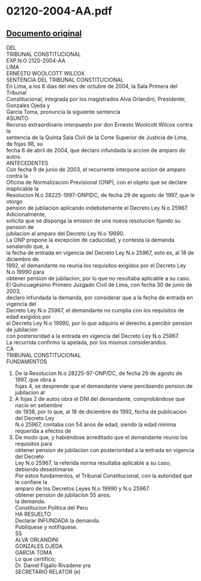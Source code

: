 
02120-2004-AA.pdf
=================
  
[Documento original](https://tc.gob.pe/jurisprudencia/2004/02120-2004-AA.pdf)  
---  
DEL  
TRIBUNAL CONSTITUCIONAL  
EXP.N.O 2120-2004-AA  
LIMA  
ERNESTO WOOLCOTT WILCOX  
SENTENCIA DEL TRIBUNAL CONSTITUCIONAL  
En Lima, a los 6 dias del mes de octubre de 2004, la Sala Primera del Tribunal  
Constitucional, integrada por los magistrados Alva Orlandini, Presidente; Gonzales Ojeda y  
Garcia Toma, pronuncia la siguiente sentencia  
ASUNTO  
Recurso extraordinario interpuesto por don Ernesto Woolcott Wilcox contra la  
sentencia de la Quinta Sala Civil de la Corte Superior de Justicia de Lima, de fojas 98, su  
fecha 6 de abril de 2004, que declaro infundada la accion de amparo de autos.  
ANTECEDENTES  
Con fecha 9 de junio de 2003, el recurrente interpone accion de amparo contra la  
Oficina de Normalizacion Previsional (ONP), con el objeto que se declare inaplicable la  
Resolucion N.o 28225-1997-ONPIDC, de fecha 29 de agosto de 1997, que le otorgo  
pension de jubilacion aplicando indebidamente el Decreto Ley N.o 25967. Adicionalmente,  
solicita que se disponga la emision de una nueva resolucion fijando su pension de  
jubilacion al amparo del Decreto Ley N.o 19990.  
La ONP propone la excepcion de caducidad, y contesta la demanda senalando que, a  
la fecha de entrada en vigencia del Decreto Ley N.o 25967, esto es, al 18 de diciembre de  
1992, el demandante no reunia los requisitos exigidos por el Decreto Ley N.o 19990 para  
obtener pension de jubilacion, por lo que no resultaba aplicable a su caso.  
El Quincuagésimo Primero Juzgado Civil de Lima, con fecha 30 de junio de 2003,  
declaro infundada la demanda, por considerar que a la fecha de entrada en vigencia del  
Decreto Ley N.o 25967, el demandante no cumplia con los requisitos de edad exigidos por  
el Decreto Ley N.o 19990, por lo que adquirio el derecho a percibir pension de jubilacion  
con posterioridad a la entrada en vigencia del Decreto Ley N.o 25967.  
La recurrida confirmo la apelada, por los mismos considerandos.  
CA  
TRIBUNAL CONSTITUCIONAL  
FUNDAMENTOS  
1. De la Resolucion N.o 28225-97-ONP/DC, de fecha 29 de agosto de 1997, que obra a  
fojas 4, se desprende que el demandante viene percibiendo pension de jubilacion al  
2. A fojas 2 de autos obra el DNI del demandante, comprobândose que nacio en setiembre  
de 1938, por lo que, al 18 de diciembre de 1992, fecha de publicacion del Decreto Ley  
N.o 25967, contaba con 54 anos de edad, siendo la edad minima requerida a efectos de  
3. De modo que, y habiéndose acreditado que el demandante reunio los requisitos para  
obtener pension de jubilacion con posterioridad a la entrada en vigencia del Decreto  
Ley N.o 25967, la referida norma resultaba aplicable a su caso, debiendo desestimarse  
Por estos fundamentos, el Tribunal Constitucional, con la autoridad que le confiere la  
amparo de los Decretos Leyes N.o 19990 y N.o 25967.  
obtener pension de jubilacion 55 anos.  
la demanda.  
Constitucion Politica del Peru  
HA RESUELTO  
Declarar INFUNDADA la demanda.  
Publiquese y notifiquese.  
SS  
ALVA ORLANDINI  
GONZALES OJEDA  
GARCIA TOMA  
Lo que certifico;  
Dr. Daniel Figallo Rivadene yra  
SECRETARIO RELATOR (e)